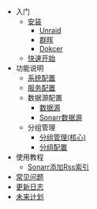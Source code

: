 <!-- _sidebar.md -->

* 入门
    * [安装](/zh-cn/install.md)
      * [Unraid](/zh-cn/install-unraid.md)
      * [群晖](/zh-cn/install-synology.md)
      * [Dokcer](/zh-cn/install-docker.md)
    * [快速开始](/zh-cn/quck-start.md)
* 功能说明
  * [系统配置](/zh-cn/system.md)
  * [服务配置](/zh-cn/service.md)
  * 数据源配置
    * [数据源](/zh-cn/sources.md)
    * [Sonarr数据源](/zh-cn/sonarr-sources.md)
  * 分组管理
    * [分组管理(核心)](/zh-cn/group.md)
    * [分组配置](/zh-cn/group-conf.md)
* 使用教程
  * [Sonarr添加Rss索引](/zh-cn/sonarr-create-rss.md)
* [常见问题](/zh-cn/question.md)
* [更新日志](/zh-cn/changelog.md)
* [未来计划](/zh-cn/todo.md)